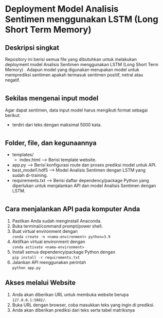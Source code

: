 # Deployment Model Analisis Sentimen menggunakan LSTM (Long Short Term Memory) 

## Deskripsi singkat

Repository ini berisi semua file yang dibutuhkan untuk melakukan deployment model Analisis Sentimen menggunakan LSTM (Long Short Term Memory) . Adapun model yang digunakan merupakan model untuk memprediksi sentimen apakah termasuk sentimen positif, netral atau negatif.

#

## Sekilas mengenai input model

Agar dapat sentimen, data input model harus mengikuti format sebagai berikut:

-   terdiri dari teks dengan maksimal 5000 kata.

#

## Folder, file, dan kegunaannya

-   templates/
    -   index.html --> Berisi template website.
-   app.py --> Berisi konfigurasi route dan proses prediksi model untuk API.
-   best_model1.hdf5 --> Model Analisis Sentimen dengan LSTM yang sudah di-training.
-   requirements.txt --> Berisi daftar dependency/package Python yang diperlukan untuk menjalankan API dan model Analisis Sentimen dengan LSTM.

#

## Cara menjalankan API pada komputer Anda

1. Pastikan Anda sudah menginstall Anaconda.
1. Buka terminal/command prompt/power shell.
1. Buat virtual environment dengan\
   `conda create -n <nama-environment> python=3.9`
1. Aktifkan virtual environment dengan\
   `conda activate <nama-environment>`
1. Install semua dependency/package Python dengan\
   `pip install -r requirements.txt`
3. Jalankan API menggunakan perintah\
   `python app.py`

## Akses melalui Website

1. Anda akan diberikan URL untuk membuka website berupa `127.0.0.1:5002/`.
2. Buka URL dengan browser, coba masukkan teks yang ingin di prediksi.
3. Anda akan diberikan prediksi dari teks serta tabel matriksnya

